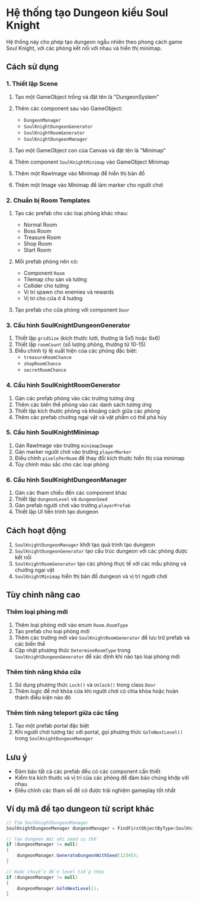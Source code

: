 # Hệ thống tạo Dungeon kiểu Soul Knight

Hệ thống này cho phép tạo dungeon ngẫu nhiên theo phong cách game Soul Knight, với các phòng kết nối với nhau và hiển thị minimap.

## Cách sử dụng

### 1. Thiết lập Scene

1. Tạo một GameObject trống và đặt tên là "DungeonSystem"
2. Thêm các component sau vào GameObject:
   - `DungeonManager`
   - `SoulKnightDungeonGenerator`
   - `SoulKnightRoomGenerator`
   - `SoulKnightDungeonManager`

3. Tạo một GameObject con của Canvas và đặt tên là "Minimap"
4. Thêm component `SoulKnightMinimap` vào GameObject Minimap
5. Thêm một RawImage vào Minimap để hiển thị bản đồ
6. Thêm một Image vào Minimap để làm marker cho người chơi

### 2. Chuẩn bị Room Templates

1. Tạo các prefab cho các loại phòng khác nhau:
   - Normal Room
   - Boss Room
   - Treasure Room
   - Shop Room
   - Start Room

2. Mỗi prefab phòng nên có:
   - Component `Room`
   - Tilemap cho sàn và tường
   - Collider cho tường
   - Vị trí spawn cho enemies và rewards
   - Vị trí cho cửa ở 4 hướng

3. Tạo prefab cho cửa phòng với component `Door`

### 3. Cấu hình SoulKnightDungeonGenerator

1. Thiết lập `gridSize` (kích thước lưới, thường là 5x5 hoặc 6x6)
2. Thiết lập `roomCount` (số lượng phòng, thường từ 10-15)
3. Điều chỉnh tỷ lệ xuất hiện của các phòng đặc biệt:
   - `treasureRoomChance`
   - `shopRoomChance`
   - `secretRoomChance`

### 4. Cấu hình SoulKnightRoomGenerator

1. Gán các prefab phòng vào các trường tương ứng
2. Thêm các biến thể phòng vào các danh sách tương ứng
3. Thiết lập kích thước phòng và khoảng cách giữa các phòng
4. Thêm các prefab chướng ngại vật và vật phẩm có thể phá hủy

### 5. Cấu hình SoulKnightMinimap

1. Gán RawImage vào trường `minimapImage`
2. Gán marker người chơi vào trường `playerMarker`
3. Điều chỉnh `pixelsPerRoom` để thay đổi kích thước hiển thị của minimap
4. Tùy chỉnh màu sắc cho các loại phòng

### 6. Cấu hình SoulKnightDungeonManager

1. Gán các tham chiếu đến các component khác
2. Thiết lập `dungeonLevel` và `dungeonSeed`
3. Gán prefab người chơi vào trường `playerPrefab`
4. Thiết lập UI tiến trình tạo dungeon

## Cách hoạt động

1. `SoulKnightDungeonManager` khởi tạo quá trình tạo dungeon
2. `SoulKnightDungeonGenerator` tạo cấu trúc dungeon với các phòng được kết nối
3. `SoulKnightRoomGenerator` tạo các phòng thực tế với các mẫu phòng và chướng ngại vật
4. `SoulKnightMinimap` hiển thị bản đồ dungeon và vị trí người chơi

## Tùy chỉnh nâng cao

### Thêm loại phòng mới

1. Thêm loại phòng mới vào enum `Room.RoomType`
2. Tạo prefab cho loại phòng mới
3. Thêm các trường mới vào `SoulKnightRoomGenerator` để lưu trữ prefab và các biến thể
4. Cập nhật phương thức `DetermineRoomType` trong `SoulKnightDungeonGenerator` để xác định khi nào tạo loại phòng mới

### Thêm tính năng khóa cửa

1. Sử dụng phương thức `Lock()` và `Unlock()` trong class `Door`
2. Thêm logic để mở khóa cửa khi người chơi có chìa khóa hoặc hoàn thành điều kiện nào đó

### Thêm tính năng teleport giữa các tầng

1. Tạo một prefab portal đặc biệt
2. Khi người chơi tương tác với portal, gọi phương thức `GoToNextLevel()` trong `SoulKnightDungeonManager`

## Lưu ý

- Đảm bảo tất cả các prefab đều có các component cần thiết
- Kiểm tra kích thước và vị trí của các phòng để đảm bảo chúng khớp với nhau
- Điều chỉnh các tham số để có được trải nghiệm gameplay tốt nhất

## Ví dụ mã để tạo dungeon từ script khác

```csharp
// Tìm SoulKnightDungeonManager
SoulKnightDungeonManager dungeonManager = FindFirstObjectByType<SoulKnightDungeonManager>();

// Tạo dungeon mới với seed cụ thể
if (dungeonManager != null)
{
    dungeonManager.GenerateDungeonWithSeed(12345);
}

// Hoặc chuyển đến level tiếp theo
if (dungeonManager != null)
{
    dungeonManager.GoToNextLevel();
}
```